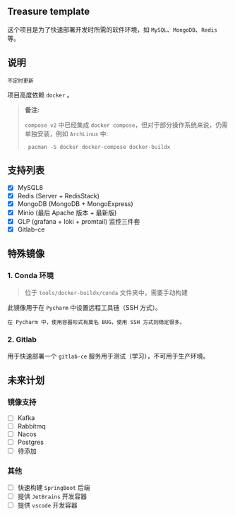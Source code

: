 ## Treasure template

这个项目是为了快速部署开发时所需的软件环境，如 `MySQL`、`MongoDB`、`Redis` 等。

## 说明

    不定时更新

项目高度依赖 `docker` 。


>  **备注:**
> 
> `compose v2` 中已经集成 `docker compose`，但对于部分操作系统来说，仍需单独安装，例如 `ArchLinux` 中:
> ``` shell
>  pacman -S docker docker-compose docker-buildx
> ```

## 支持列表

- [x] MySQL8
- [x] Redis (Server + RedisStack)
- [x] MongoDB (MongoDB + MongoExpress)
- [x] Minio (最后 Apache 版本 + 最新版)
- [x] GLP (grafana + loki + promtail) 监控三件套
- [x] Gitlab-ce

## 特殊镜像

### 1. Conda 环境

> 位于 `tools/docker-buildx/conda` 文件夹中，需要手动构建

此镜像用于在 `Pycharm` 中设置远程工具链（SSH 方式）。

    在 Pycharm 中，使用容器形式有莫名 BUG，使用 SSH 方式则稳定很多。

### 2. Gitlab 

用于快速部署一个 `gitlab-ce` 服务用于测试（学习），不可用于生产环境。

## 未来计划

### 镜像支持

- [ ] Kafka
- [ ] Rabbitmq
- [ ] Nacos
- [ ] Postgres
- [ ] 待添加

### 其他

- [ ] 快速构建 `SpringBoot` 后端
- [ ] 提供 `JetBrains` 开发容器
- [ ] 提供 `vscode` 开发容器